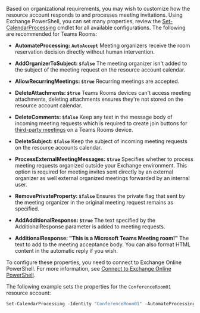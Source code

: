
Based on organizational requirements, you may wish to customize how the resource account responds to and processes meeting invitations. Using Exchange PowerShell, you can set many properties, review the [Set-CalendarProcessing](/powershell/module/exchange/mailboxes/set-calendarprocessing) cmdlet for all available configurations. The following are recommended for Teams Rooms:

- **AutomateProcessing: `AutoAccept`** Meeting organizers receive the room reservation decision directly without human intervention.

- **AddOrganizerToSubject: `$false`** The meeting organizer isn't added to the subject of the meeting request on the resource account calendar.

- **AllowRecurringMeetings: `$true`** Recurring meetings are accepted.

- **DeleteAttachments: `$true`** Teams Rooms devices can't access meeting attachments, deleting attachments ensures they're not stored on the resource account calendar.

- **DeleteComments: `$false`** Keep any text in the message body of incoming meeting requests which is required to create join buttons for [third-party meetings](/microsoftteams/rooms/third-party-join) on a Teams Rooms device.

- **DeleteSubject: `$false`** Keep the subject of incoming meeting requests on the resource accounts calendar.

- **ProcessExternalMeetingMessages: `$true`** Specifies whether to process meeting requests organized outside your Exchange environment. This option is required for meeting invites sent directly by an external organizer as well external organized meetings forwarded by an internal user.

- **RemovePrivateProperty: `$false`** Ensures the private flag that sent by the meeting organizer in the original meeting request remains as specified.

- **AddAdditionalResponse: `$true`** The text specified by the AdditionalResponse parameter is added to meeting requests.

- **AdditionalResponse: "This is a Microsoft Teams Meeting room!"** The text to add to the meeting acceptance body. You can also format HTML content in the automatic reply if you wish.

To configure these properties, you need to connect to Exchange Online PowerShell. For more information, see [Connect to Exchange Online PowerShell](/powershell/exchange/connect-to-exchange-online-powershell?view=exchange-ps&preserve-view=true).

The following example sets the properties for the `ConferenceRoom01` resource account:

``` PowerShell
Set-CalendarProcessing -Identity "ConferenceRoom01" -AutomateProcessing AutoAccept -AddOrganizerToSubject $false -AllowRecurringMeetings $true -DeleteAttachments $true -DeleteComments $false -DeleteSubject $false -ProcessExternalMeetingMessages $true -RemovePrivateProperty $false -AddAdditionalResponse $true -AdditionalResponse "This is a Microsoft Teams Meeting room!"
```
